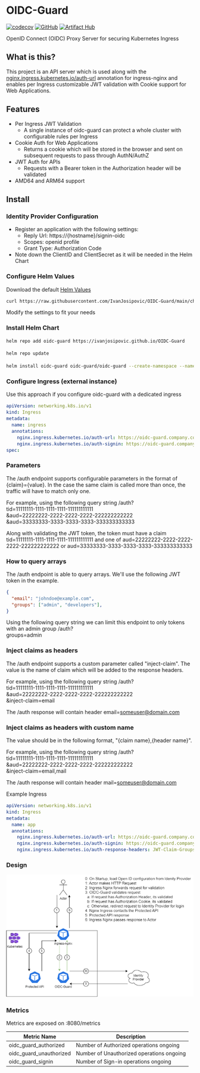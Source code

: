 # OIDC-Guard
[![codecov](https://codecov.io/gh/IvanJosipovic/OIDC-Guard/branch/main/graph/badge.svg?token=M16OFqam3T)](https://codecov.io/gh/IvanJosipovic/OIDC-Guard)
[![GitHub](https://img.shields.io/github/stars/ivanjosipovic/oidc-guard?style=social)](https://github.com/IvanJosipovic/oidc-guard)
[![Artifact Hub](https://img.shields.io/endpoint?url=https://artifacthub.io/badge/repository/oidc-guard)](https://artifacthub.io/packages/helm/oidc-guard/oidc-guard)

OpenID Connect (OIDC) Proxy Server for securing Kubernetes Ingress

## What is this?

This project is an API server which is used along with the [nginx.ingress.kubernetes.io/auth-url](https://github.com/kubernetes/ingress-nginx/blob/main/docs/user-guide/nginx-configuration/annotations.md#external-authentication) annotation for ingress-nginx and enables per Ingress customizable JWT validation with Cookie support for Web Applications.

## Features

- Per Ingress JWT Validation
  - A single instance of oidc-guard can protect a whole cluster with configurable rules per Ingress
- Cookie Auth for Web Applications
  - Returns a cookie which will be stored in the browser and sent on subsequent requests to pass through AuthN/AuthZ
- JWT Auth for APIs
  - Requests with a Bearer token in the Authorization header will be validated
- AMD64 and ARM64 support

## Install

### Identity Provider Configuration

- Register an application with the following settings:
  - Reply Url: https://{hostname}/signin-oidc
  - Scopes: openid profile
  - Grant Type: Authorization Code
- Note down the ClientID and ClientSecret as it will be needed in the Helm Chart

### Configure Helm Values

Download the default [Helm Values](charts/oidc-guard/values.yaml)

```bash
curl https://raw.githubusercontent.com/IvanJosipovic/OIDC-Guard/main/charts/oidc-guard/values.yaml --output values.yaml
```

Modify the settings to fit your needs

### Install Helm Chart

```bash
helm repo add oidc-guard https://ivanjosipovic.github.io/OIDC-Guard

helm repo update

helm install oidc-guard oidc-guard/oidc-guard --create-namespace --namespace oidc-guard -f values.yaml
```

### Configure Ingress (external instance)

Use this approach if you configure oidc-guard with a dedicated ingress

```yaml
apiVersion: networking.k8s.io/v1
kind: Ingress
metadata:
  name: ingress
  annotations:
    nginx.ingress.kubernetes.io/auth-url: https://oidc-guard.company.com/auth?tid=11111111-1111-1111-1111-111111111111&aud=22222222-2222-2222-2222-222222222222&aud=33333333-3333-3333-3333-333333333333
    nginx.ingress.kubernetes.io/auth-signin: https://oidc-guard.company.com/signin
spec:
```

### Parameters

The /auth endpoint supports configurable parameters in the format of \{claim\}=\{value\}. In the case the same claim is called more than once, the traffic will have to match only one.

For example, using the following query string
/auth?  
tid=11111111-1111-1111-1111-111111111111  
&aud=22222222-2222-2222-2222-222222222222  
&aud=33333333-3333-3333-3333-333333333333  

Along with validating the JWT token, the token must have a claim tid=11111111-1111-1111-1111-111111111111 and one of aud=22222222-2222-2222-2222-222222222222 or aud=33333333-3333-3333-3333-333333333333

### How to query arrays

The /auth endpoint is able to query arrays. We'll use the following JWT token in the example.

```json
{
  "email": "johndoe@example.com",
  "groups": ["admin", "developers"],
}
```

Using the following query string we can limit this endpoint to only tokens with an admin group
/auth?  
groups=admin

### Inject claims as headers

The /auth endpoint supports a custom parameter called "inject-claim". The value is the name of claim which will be added to the response headers.

For example, using the following query string
/auth?  
tid=11111111-1111-1111-1111-111111111111  
&aud=22222222-2222-2222-2222-222222222222  
&inject-claim=email

The /auth response will contain header email=someuser@domain.com

### Inject claims as headers with custom name

The value should be in the following format, "\{claim name\},\{header name\}".

For example, using the following query string
/auth?  
tid=11111111-1111-1111-1111-111111111111  
&aud=22222222-2222-2222-2222-222222222222  
&inject-claim=email,mail

The /auth response will contain header mail=someuser@domain.com

Example Ingress

```yaml
apiVersion: networking.k8s.io/v1
kind: Ingress
metadata:
  name: app
  annotations:
    nginx.ingress.kubernetes.io/auth-url: https://oidc-guard.company.com/auth?aud=11111111-11111-1111111111&inject-claim=groups,JWT-Claim-Groups&inject-claim=scope,JWT-Claim-Scope
    nginx.ingress.kubernetes.io/auth-signin: https://oidc-guard.company.com/signin
    nginx.ingress.kubernetes.io/auth-response-headers: JWT-Claim-Groups, JWT-Claim-Scope
```

### Design

![alt text](https://raw.githubusercontent.com/IvanJosipovic/oidc-guard/main/docs/Workflow-Diagram.png)

### Metrics

Metrics are exposed on :8080/metrics

| Metric Name  | Description |
|---|---|
| oidc_guard_authorized | Number of Authorized operations ongoing |
| oidc_guard_unauthorized | Number of Unauthorized operations ongoing |
| oidc_guard_signin | Number of Sign-in operations ongoing |
